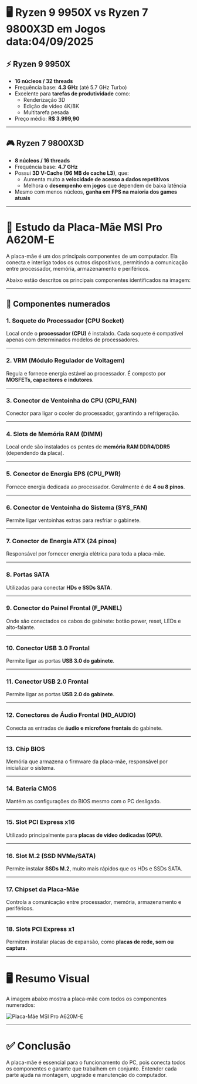 # 🖥️ Ryzen 9 9950X vs Ryzen 7 9800X3D em Jogos data:04/09/2025

## ⚡ Ryzen 9 9950X
- **16 núcleos / 32 threads**  
- Frequência base: **4.3 GHz** (até 5.7 GHz Turbo)  
- Excelente para **tarefas de produtividade** como:
  - Renderização 3D  
  - Edição de vídeo 4K/8K  
  - Multitarefa pesada  
- Preço médio: **R$ 3.999,90**  

---

## 🎮 Ryzen 7 9800X3D
- **8 núcleos / 16 threads**  
- Frequência base: **4.7 GHz**  
- Possui **3D V-Cache (96 MB de cache L3)**, que:
  - Aumenta muito a **velocidade de acesso a dados repetitivos**  
  - Melhora o **desempenho em jogos** que dependem de baixa latência  
- Mesmo com menos núcleos, **ganha em FPS na maioria dos games atuais**  

---
# 📘 Estudo da Placa-Mãe MSI Pro A620M-E

A placa-mãe é um dos principais componentes de um computador. Ela conecta e interliga todos os outros dispositivos, permitindo a comunicação entre processador, memória, armazenamento e periféricos.  

Abaixo estão descritos os principais componentes identificados na imagem:  

---

## 🔢 Componentes numerados

### 1. **Soquete do Processador (CPU Socket)**
Local onde o **processador (CPU)** é instalado. Cada soquete é compatível apenas com determinados modelos de processadores.

---

### 2. **VRM (Módulo Regulador de Voltagem)**
Regula e fornece energia estável ao processador. É composto por **MOSFETs, capacitores e indutores**.

---

### 3. **Conector de Ventoinha do CPU (CPU_FAN)**
Conector para ligar o cooler do processador, garantindo a refrigeração.

---

### 4. **Slots de Memória RAM (DIMM)**
Local onde são instalados os pentes de **memória RAM DDR4/DDR5** (dependendo da placa).

---

### 5. **Conector de Energia EPS (CPU_PWR)**
Fornece energia dedicada ao processador. Geralmente é de **4 ou 8 pinos**.

---

### 6. **Conector de Ventoinha do Sistema (SYS_FAN)**
Permite ligar ventoinhas extras para resfriar o gabinete.

---

### 7. **Conector de Energia ATX (24 pinos)**
Responsável por fornecer energia elétrica para toda a placa-mãe.

---

### 8. **Portas SATA**
Utilizadas para conectar **HDs e SSDs SATA**.

---

### 9. **Conector do Painel Frontal (F_PANEL)**
Onde são conectados os cabos do gabinete: botão power, reset, LEDs e alto-falante.

---

### 10. **Conector USB 3.0 Frontal**
Permite ligar as portas **USB 3.0 do gabinete**.

---

### 11. **Conector USB 2.0 Frontal**
Permite ligar as portas **USB 2.0 do gabinete**.

---

### 12. **Conectores de Áudio Frontal (HD_AUDIO)**
Conecta as entradas de **áudio e microfone frontais** do gabinete.

---

### 13. **Chip BIOS**
Memória que armazena o firmware da placa-mãe, responsável por inicializar o sistema.

---

### 14. **Bateria CMOS**
Mantém as configurações do BIOS mesmo com o PC desligado.

---

### 15. **Slot PCI Express x16**
Utilizado principalmente para **placas de vídeo dedicadas (GPU)**.

---

### 16. **Slot M.2 (SSD NVMe/SATA)**
Permite instalar **SSDs M.2**, muito mais rápidos que os HDs e SSDs SATA.

---

### 17. **Chipset da Placa-Mãe**
Controla a comunicação entre processador, memória, armazenamento e periféricos.

---

### 18. **Slots PCI Express x1**
Permitem instalar placas de expansão, como **placas de rede, som ou captura**.

---

# 🖥️ Resumo Visual
A imagem abaixo mostra a placa-mãe com todos os componentes numerados:  

![Placa-Mãe MSI Pro A620M-E](Placa-Mãe%20MSI%20Pro%20A620M-E-Aula.jpg)

---

# ✅ Conclusão
A placa-mãe é essencial para o funcionamento do PC, pois conecta todos os componentes e garante que trabalhem em conjunto. Entender cada parte ajuda na montagem, upgrade e manutenção do computador.

